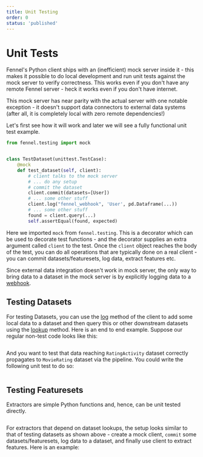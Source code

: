 ```yaml
---
title: Unit Testing
order: 0
status: 'published'
---
```


# Unit Tests

Fennel's Python client ships with an (inefficient) mock server inside it - this
makes it possible to do local development and run unit tests against the mock
server to verify correctness. This works even if you don't have any remote 
Fennel server - heck it works even if you don't have internet.

This mock server has near parity with the actual server with one notable 
exception - it doesn't support data connectors to external data systems 
(after all, it is completely local with zero remote dependencies!)

Let's first see how it will work and later we will see a fully functional unit test example.

```python
from fennel.testing import mock


class TestDataset(unittest.TestCase):
    @mock
    def test_dataset(self, client):
        # client talks to the mock server
        # ... do any setup
        # commit the dataset
        client.commit(datasets=[User])
        # ... some other stuff
        client.log("fennel_webhook", 'User', pd.Dataframe(...))
        # ... some other stuff
        found = client.query(...)
        self.assertEqual(found, expected)    
```

Here we imported `mock` from `fennel.testing`. This is a decorator which 
can be used to decorate test functions - and the decorator supplies an extra 
argument called `client` to the test. Once the `client` object reaches the 
body of the test, you can do all operations that are typically done on a real 
client - you can commit datasets/featuresets, log data, extract features etc.

Since external data integration doesn't work in mock server, the only way to 
bring data to a dataset in the mock server is by explicitly logging data to a
[webhook](/api-reference/sources/webhook).



## Testing Datasets

For testing Datasets, you can use the [log](/api-reference/client/log) method 
of the client to add some local data to a dataset and then query this or other 
downstream datasets using the [lookup](/api-reference/client/lookup) method.
Here is an end to end example. Suppose our regular non-test code looks like this:

<pre snippet="testing-and-ci-cd/unit_tests#datasets"></pre>

And you want to test that data reaching `RatingActivity` dataset correctly 
propagates to `MovieRating` dataset via the pipeline. You could write the 
following unit test to do so:
<pre snippet="testing-and-ci-cd/unit_tests#datasets_testing"></pre>

## Testing Featuresets
Extractors are simple Python functions and, hence, can be unit tested directly.

<pre snippet="testing-and-ci-cd/unit_tests#featuresets_testing"></pre>


For extractors that depend on dataset lookups, the setup looks similar to that 
of testing datasets as shown above - create a mock client, `commit` some 
datasets/featuresets, log data to a dataset, and finally use client to extract 
features. Here is an example:

<pre snippet="testing-and-ci-cd/unit_tests#featuresets_testing_with_dataset"></pre>
